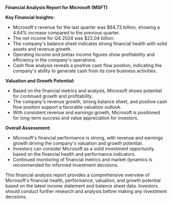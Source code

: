 **Financial Analysis Report for Microsoft (MSFT)**

**Key Financial Insights:**
- Microsoft's revenue for the last quarter was $64.73 billion, showing a 4.64% increase compared to the previous quarter.
- The net income for Q4 2024 was $22.04 billion.
- The company's balance sheet indicates strong financial health with solid assets and revenue growth.
- Operating income and pretax income figures show profitability and efficiency in the company's operations.
- Cash flow analysis reveals a positive cash flow position, indicating the company's ability to generate cash from its core business activities.

**Valuation and Growth Potential:**
- Based on the financial metrics and analysis, Microsoft shows potential for continued growth and profitability.
- The company's revenue growth, strong balance sheet, and positive cash flow position support a favorable valuation outlook.
- With consistent revenue and earnings growth, Microsoft is positioned for long-term success and value appreciation for investors.

**Overall Assessment:**
- Microsoft's financial performance is strong, with revenue and earnings growth driving the company's valuation and growth potential.
- Investors can consider Microsoft as a solid investment opportunity based on the financial health and performance indicators.
- Continued monitoring of financial metrics and market dynamics is recommended for informed investment decisions.

This financial analysis report provides a comprehensive overview of Microsoft's financial health, performance, valuation, and growth potential based on the latest income statement and balance sheet data. Investors should conduct further research and analysis before making any investment decisions.